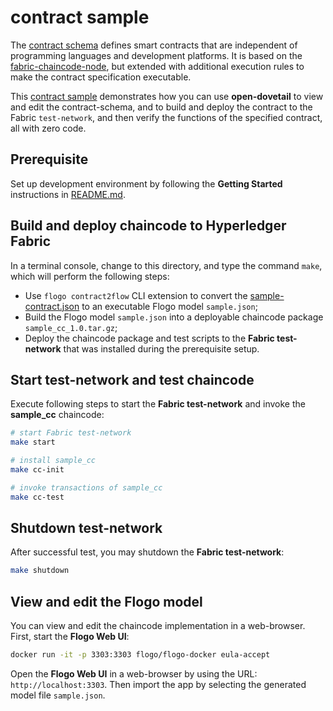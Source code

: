 # contract sample

The [contract schema](./contract-schema.json) defines smart contracts that are independent of programming languages and development platforms. It is based on the [fabric-chaincode-node](https://github.com/hyperledger/fabric-chaincode-node/blob/master/apis/fabric-contract-api/schema/contract-schema.json), but extended with additional execution rules to make the contract specification executable.

This [contract sample](./sample-contract.json) demonstrates how you can use **open-dovetail** to view and edit the contract-schema, and to build and deploy the contract to the Fabric `test-network`, and then verify the functions of the specified contract, all with zero code.

## Prerequisite

Set up development environment by following the **Getting Started** instructions in [README.md](../README.md).

## Build and deploy chaincode to Hyperledger Fabric

In a terminal console, change to this directory, and type the command `make`, which will perform the following steps:

- Use `flogo contract2flow` CLI extension to convert the [sample-contract.json](./sample-contract.json) to an executable Flogo model `sample.json`;
- Build the Flogo model `sample.json` into a deployable chaincode package `sample_cc_1.0.tar.gz`;
- Deploy the chaincode package and test scripts to the **Fabric test-network** that was installed during the prerequisite setup.

## Start test-network and test chaincode

Execute following steps to start the **Fabric test-network** and invoke the **sample_cc** chaincode:

```bash
# start Fabric test-network
make start

# install sample_cc
make cc-init

# invoke transactions of sample_cc
make cc-test
```

## Shutdown test-network

After successful test, you may shutdown the **Fabric test-network**:

```bash
make shutdown
```

## View and edit the Flogo model

You can view and edit the chaincode implementation in a web-browser. First, start the **Flogo Web UI**:

```bash
docker run -it -p 3303:3303 flogo/flogo-docker eula-accept
```

Open the **Flogo Web UI** in a web-browser by using the URL: `http://localhost:3303`. Then import the app by selecting the generated model file `sample.json`.
